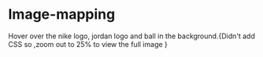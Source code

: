 # Image-mapping
Hover over the nike logo, jordan logo and ball in the background.{Didn't add CSS so ,zoom out to 25% to view the full image } 
